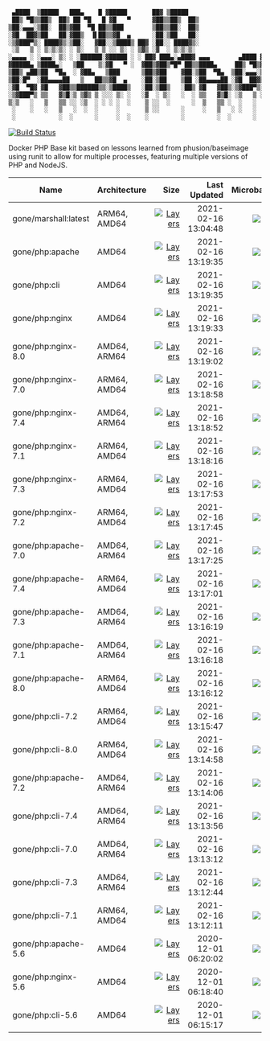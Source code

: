 ```bash
 ▄████  ▒█████   ███▄    █ ▓█████       ██▓ ▒█████
 ██▒ ▀█▒▒██▒  ██▒ ██ ▀█   █ ▓█   ▀      ▓██▒▒██▒  ██▒
▒██░▄▄▄░▒██░  ██▒▓██  ▀█ ██▒▒███        ▒██▒▒██░  ██▒
░▓█  ██▓▒██   ██░▓██▒  ▐▌██▒▒▓█  ▄      ░██░▒██   ██░
░▒▓███▀▒░ ████▓▒░▒██░   ▓██░░▒████▒ ██▓ ░██░░ ████▓▒░
 ░▒   ▒ ░ ▒░▒░▒░ ░ ▒░   ▒ ▒ ░░ ▒░ ░ ▒▓▒ ░▓  ░ ▒░▒░▒░
░▄▄▄▄ ░ ░▄▄▄░ ▒░ ░ ░██████░▓█████ ░ ░ ██▓ ███▄░▄███▓ ▄▄▄        ▄████ ▓█████
▓█████▄ ▒████▄░   ▒██    ▒░▓█   ▀ ░  ▓██▒▓██▒▀█▀ ██▒▒████▄     ██▒ ▀█▒▓█   ▀
▒██▒ ▄██▒██  ▀█▄  ░ ▓██▄   ▒███      ▒██▒▓██    ▓██░▒██  ▀█▄  ▒██░▄▄▄░▒███
▒██░█▀  ░██▄▄▄▄██   ▒   ██▒▒▓█  ▄    ░██░▒██    ▒██ ░██▄▄▄▄██ ░▓█  ██▓▒▓█  ▄
░▓█  ▀█▓ ▓█   ▓██▒▒██████▒▒░▒████▒   ░██░▒██▒   ░██▒ ▓█   ▓██▒░▒▓███▀▒░▒████▒
░▒▓███▀▒ ▒▒   ▓▒█░▒ ▒▓▒ ▒ ░░░ ▒░ ░   ░▓  ░ ▒░   ░  ░ ▒▒   ▓▒█░ ░▒   ▒ ░░ ▒░ ░
▒░▒   ░   ▒   ▒▒ ░░ ░▒  ░ ░ ░ ░  ░    ▒ ░░  ░      ░  ▒   ▒▒ ░  ░   ░  ░ ░  ░
 ░    ░   ░   ▒   ░  ░  ░     ░       ▒ ░░      ░     ░   ▒   ░ ░   ░    ░
 ░            ░  ░      ░     ░  ░    ░         ░         ░  ░      ░    ░  ░ 
```
[![Build Status](https://travis-ci.org/goneio/base-image.svg?branch=master)](https://travis-ci.org/goneio/base-image)

Docker PHP Base kit based on lessons learned from phusion/baseimage using runit to allow for multiple processes, featuring multiple versions of PHP and NodeJS.

| Name                 | Architecture |                                                                                                Size |        Last Updated |                                                                                  Microbadger                                                                                   |
|----------------------|--------------|----------------------------------------------------------------------------------------------------:|--------------------:|:------------------------------------------------------------------------------------------------------------------------------------------------------------------------------:|
| gone/marshall:latest | ARM64, AMD64 | [![Layers](https://img.shields.io/badge/49.04MB-green.svg)](https://hub.docker.com/r/gone/marshall) | 2021-02-16 13:04:48 | [![](https://images.microbadger.com/badges/image/gone/marshall:latest.svg)](https://microbadger.com/images/gone/marshall:latest "Get your own image badge on microbadger.com") |
| gone/php:apache      | AMD64        |     [![Layers](https://img.shields.io/badge/127.09MB-green.svg)](https://hub.docker.com/r/gone/php) | 2021-02-16 13:19:35 |      [![](https://images.microbadger.com/badges/image/gone/php:apache.svg)](https://microbadger.com/images/gone/php:apache "Get your own image badge on microbadger.com")      |
| gone/php:cli         | AMD64        |     [![Layers](https://img.shields.io/badge/123.56MB-green.svg)](https://hub.docker.com/r/gone/php) | 2021-02-16 13:19:35 |         [![](https://images.microbadger.com/badges/image/gone/php:cli.svg)](https://microbadger.com/images/gone/php:cli "Get your own image badge on microbadger.com")         |
| gone/php:nginx       | AMD64        |     [![Layers](https://img.shields.io/badge/133.72MB-green.svg)](https://hub.docker.com/r/gone/php) | 2021-02-16 13:19:33 |       [![](https://images.microbadger.com/badges/image/gone/php:nginx.svg)](https://microbadger.com/images/gone/php:nginx "Get your own image badge on microbadger.com")       |
| gone/php:nginx-8.0   | AMD64, ARM64 |     [![Layers](https://img.shields.io/badge/133.65MB-green.svg)](https://hub.docker.com/r/gone/php) | 2021-02-16 13:19:02 |   [![](https://images.microbadger.com/badges/image/gone/php:nginx-8.0.svg)](https://microbadger.com/images/gone/php:nginx-8.0 "Get your own image badge on microbadger.com")   |
| gone/php:nginx-7.0   | ARM64, AMD64 |     [![Layers](https://img.shields.io/badge/133.31MB-green.svg)](https://hub.docker.com/r/gone/php) | 2021-02-16 13:18:58 |   [![](https://images.microbadger.com/badges/image/gone/php:nginx-7.0.svg)](https://microbadger.com/images/gone/php:nginx-7.0 "Get your own image badge on microbadger.com")   |
| gone/php:nginx-7.4   | AMD64, ARM64 |     [![Layers](https://img.shields.io/badge/133.72MB-green.svg)](https://hub.docker.com/r/gone/php) | 2021-02-16 13:18:52 |   [![](https://images.microbadger.com/badges/image/gone/php:nginx-7.4.svg)](https://microbadger.com/images/gone/php:nginx-7.4 "Get your own image badge on microbadger.com")   |
| gone/php:nginx-7.1   | ARM64, AMD64 |     [![Layers](https://img.shields.io/badge/133.55MB-green.svg)](https://hub.docker.com/r/gone/php) | 2021-02-16 13:18:16 |   [![](https://images.microbadger.com/badges/image/gone/php:nginx-7.1.svg)](https://microbadger.com/images/gone/php:nginx-7.1 "Get your own image badge on microbadger.com")   |
| gone/php:nginx-7.3   | ARM64, AMD64 |     [![Layers](https://img.shields.io/badge/133.95MB-green.svg)](https://hub.docker.com/r/gone/php) | 2021-02-16 13:17:53 |   [![](https://images.microbadger.com/badges/image/gone/php:nginx-7.3.svg)](https://microbadger.com/images/gone/php:nginx-7.3 "Get your own image badge on microbadger.com")   |
| gone/php:nginx-7.2   | ARM64, AMD64 |     [![Layers](https://img.shields.io/badge/133.96MB-green.svg)](https://hub.docker.com/r/gone/php) | 2021-02-16 13:17:45 |   [![](https://images.microbadger.com/badges/image/gone/php:nginx-7.2.svg)](https://microbadger.com/images/gone/php:nginx-7.2 "Get your own image badge on microbadger.com")   |
| gone/php:apache-7.0  | AMD64, ARM64 |     [![Layers](https://img.shields.io/badge/126.67MB-green.svg)](https://hub.docker.com/r/gone/php) | 2021-02-16 13:17:25 |  [![](https://images.microbadger.com/badges/image/gone/php:apache-7.0.svg)](https://microbadger.com/images/gone/php:apache-7.0 "Get your own image badge on microbadger.com")  |
| gone/php:apache-7.4  | ARM64, AMD64 |     [![Layers](https://img.shields.io/badge/127.09MB-green.svg)](https://hub.docker.com/r/gone/php) | 2021-02-16 13:17:01 |  [![](https://images.microbadger.com/badges/image/gone/php:apache-7.4.svg)](https://microbadger.com/images/gone/php:apache-7.4 "Get your own image badge on microbadger.com")  |
| gone/php:apache-7.3  | AMD64, ARM64 |     [![Layers](https://img.shields.io/badge/127.32MB-green.svg)](https://hub.docker.com/r/gone/php) | 2021-02-16 13:16:19 |  [![](https://images.microbadger.com/badges/image/gone/php:apache-7.3.svg)](https://microbadger.com/images/gone/php:apache-7.3 "Get your own image badge on microbadger.com")  |
| gone/php:apache-7.1  | AMD64, ARM64 |     [![Layers](https://img.shields.io/badge/126.91MB-green.svg)](https://hub.docker.com/r/gone/php) | 2021-02-16 13:16:18 |  [![](https://images.microbadger.com/badges/image/gone/php:apache-7.1.svg)](https://microbadger.com/images/gone/php:apache-7.1 "Get your own image badge on microbadger.com")  |
| gone/php:apache-8.0  | ARM64, AMD64 |     [![Layers](https://img.shields.io/badge/127.02MB-green.svg)](https://hub.docker.com/r/gone/php) | 2021-02-16 13:16:12 |  [![](https://images.microbadger.com/badges/image/gone/php:apache-8.0.svg)](https://microbadger.com/images/gone/php:apache-8.0 "Get your own image badge on microbadger.com")  |
| gone/php:cli-7.2     | ARM64, AMD64 |     [![Layers](https://img.shields.io/badge/123.78MB-green.svg)](https://hub.docker.com/r/gone/php) | 2021-02-16 13:15:47 |     [![](https://images.microbadger.com/badges/image/gone/php:cli-7.2.svg)](https://microbadger.com/images/gone/php:cli-7.2 "Get your own image badge on microbadger.com")     |
| gone/php:cli-8.0     | ARM64, AMD64 |     [![Layers](https://img.shields.io/badge/123.44MB-green.svg)](https://hub.docker.com/r/gone/php) | 2021-02-16 13:14:58 |     [![](https://images.microbadger.com/badges/image/gone/php:cli-8.0.svg)](https://microbadger.com/images/gone/php:cli-8.0 "Get your own image badge on microbadger.com")     |
| gone/php:apache-7.2  | AMD64, ARM64 |     [![Layers](https://img.shields.io/badge/127.34MB-green.svg)](https://hub.docker.com/r/gone/php) | 2021-02-16 13:14:06 |  [![](https://images.microbadger.com/badges/image/gone/php:apache-7.2.svg)](https://microbadger.com/images/gone/php:apache-7.2 "Get your own image badge on microbadger.com")  |
| gone/php:cli-7.4     | AMD64, ARM64 |     [![Layers](https://img.shields.io/badge/123.56MB-green.svg)](https://hub.docker.com/r/gone/php) | 2021-02-16 13:13:56 |     [![](https://images.microbadger.com/badges/image/gone/php:cli-7.4.svg)](https://microbadger.com/images/gone/php:cli-7.4 "Get your own image badge on microbadger.com")     |
| gone/php:cli-7.0     | AMD64, ARM64 |     [![Layers](https://img.shields.io/badge/123.27MB-green.svg)](https://hub.docker.com/r/gone/php) | 2021-02-16 13:13:12 |     [![](https://images.microbadger.com/badges/image/gone/php:cli-7.0.svg)](https://microbadger.com/images/gone/php:cli-7.0 "Get your own image badge on microbadger.com")     |
| gone/php:cli-7.3     | AMD64, ARM64 |     [![Layers](https://img.shields.io/badge/123.80MB-green.svg)](https://hub.docker.com/r/gone/php) | 2021-02-16 13:12:44 |     [![](https://images.microbadger.com/badges/image/gone/php:cli-7.3.svg)](https://microbadger.com/images/gone/php:cli-7.3 "Get your own image badge on microbadger.com")     |
| gone/php:cli-7.1     | ARM64, AMD64 |     [![Layers](https://img.shields.io/badge/123.36MB-green.svg)](https://hub.docker.com/r/gone/php) | 2021-02-16 13:12:11 |     [![](https://images.microbadger.com/badges/image/gone/php:cli-7.1.svg)](https://microbadger.com/images/gone/php:cli-7.1 "Get your own image badge on microbadger.com")     |
| gone/php:apache-5.6  | AMD64        |    [![Layers](https://img.shields.io/badge/150.67MB-orange.svg)](https://hub.docker.com/r/gone/php) | 2020-12-01 06:20:02 |  [![](https://images.microbadger.com/badges/image/gone/php:apache-5.6.svg)](https://microbadger.com/images/gone/php:apache-5.6 "Get your own image badge on microbadger.com")  |
| gone/php:nginx-5.6   | AMD64        |    [![Layers](https://img.shields.io/badge/154.13MB-orange.svg)](https://hub.docker.com/r/gone/php) | 2020-12-01 06:18:40 |   [![](https://images.microbadger.com/badges/image/gone/php:nginx-5.6.svg)](https://microbadger.com/images/gone/php:nginx-5.6 "Get your own image badge on microbadger.com")   |
| gone/php:cli-5.6     | AMD64        |     [![Layers](https://img.shields.io/badge/144.93MB-green.svg)](https://hub.docker.com/r/gone/php) | 2020-12-01 06:15:17 |     [![](https://images.microbadger.com/badges/image/gone/php:cli-5.6.svg)](https://microbadger.com/images/gone/php:cli-5.6 "Get your own image badge on microbadger.com")     |
